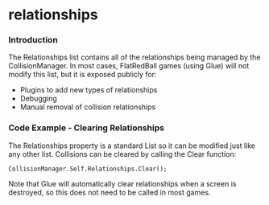 # relationships

### Introduction

The Relationships list contains all of the relationships being managed by the CollisionManager. In most cases, FlatRedBall games (using Glue) will not modify this list, but it is exposed publicly for:

* Plugins to add new types of relationships
* Debugging
* Manual removal of collision relationships

### Code Example - Clearing Relationships

The Relationships property is a standard List so it can be modified just like any other list. Collisions can be cleared by calling the Clear function:

```lang:c#
CollisionManager.Self.Relationships.Clear();
```

Note that Glue will automatically clear relationships when a screen is destroyed, so this does not need to be called in most games. &#x20;

